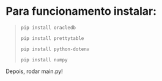 # Para funcionamento instalar:

>`pip install oracledb `
>
>`pip install prettytable `
>
>`pip install python-dotenv`
>
>`pip install numpy`

Depois, rodar main.py!
